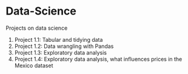 # Data-Science
Projects on data science
1. Project 1.1: Tabular and tidying data
2. Project 1.2: Data wrangling with Pandas
3. Project 1.3: Exploratory data analysis
4. Project 1.4: Exploratory data analysis, what influences prices in the Mexico dataset
